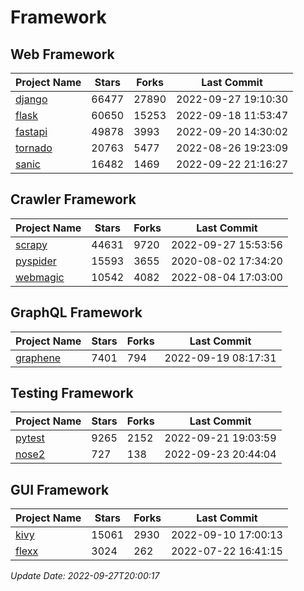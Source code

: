 # Framework

## Web Framework
| Project Name | Stars | Forks | Last Commit |
| ------------ | ----- | ----- | ----------- |
| [django](https://github.com/django/django) | 66477 | 27890 | 2022-09-27 19:10:30 |
| [flask](https://github.com/pallets/flask) | 60650 | 15253 | 2022-09-18 11:53:47 |
| [fastapi](https://github.com/tiangolo/fastapi) | 49878 | 3993 | 2022-09-20 14:30:02 |
| [tornado](https://github.com/tornadoweb/tornado) | 20763 | 5477 | 2022-08-26 19:23:09 |
| [sanic](https://github.com/sanic-org/sanic) | 16482 | 1469 | 2022-09-22 21:16:27 |

## Crawler Framework
| Project Name | Stars | Forks | Last Commit |
| ------------ | ----- | ----- | ----------- |
| [scrapy](https://github.com/scrapy/scrapy) | 44631 | 9720 | 2022-09-27 15:53:56 |
| [pyspider](https://github.com/binux/pyspider) | 15593 | 3655 | 2020-08-02 17:34:20 |
| [webmagic](https://github.com/code4craft/webmagic) | 10542 | 4082 | 2022-08-04 17:03:00 |

## GraphQL Framework
| Project Name | Stars | Forks | Last Commit |
| ------------ | ----- | ----- | ----------- |
| [graphene](https://github.com/graphql-python/graphene) | 7401 | 794 | 2022-09-19 08:17:31 |

## Testing Framework
| Project Name | Stars | Forks | Last Commit |
| ------------ | ----- | ----- | ----------- |
| [pytest](https://github.com/pytest-dev/pytest) | 9265 | 2152 | 2022-09-21 19:03:59 |
| [nose2](https://github.com/nose-devs/nose2) | 727 | 138 | 2022-09-23 20:44:04 |

## GUI Framework
| Project Name | Stars | Forks | Last Commit |
| ------------ | ----- | ----- | ----------- |
| [kivy](https://github.com/kivy/kivy) | 15061 | 2930 | 2022-09-10 17:00:13 |
| [flexx](https://github.com/flexxui/flexx) | 3024 | 262 | 2022-07-22 16:41:15 |

*Update Date: 2022-09-27T20:00:17*